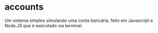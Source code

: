 # accounts
Um sistema simples simulando uma conta bancária, feito em Javascript e Node.JS que é executado via terminal.
